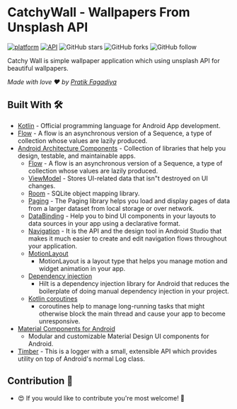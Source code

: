 # CatchyWall - Wallpapers From Unsplash API

[![platform](https://img.shields.io/badge/Platform-Android-brightgreen)](https://www.android.com)    [![API](https://img.shields.io/badge/API-21%2B-brightgreen.svg?style=flat)](https://android-arsenal.com/api?level=21)    ![GitHub stars](https://img.shields.io/github/stars/PratikFagadiya/CatchyWall?style=social)    ![GitHub forks](https://img.shields.io/github/forks/PratikFagadiya/CatchyWall?label=Fork&style=social)    ![GitHub follow](https://img.shields.io/github/followers/PratikFagadiya?label=Follow&style=social)

Catchy Wall is simple wallpaper application which using unsplash API for beautiful wallpapers.

*Made with love ❤️ by [Pratik Fagadiya](https://github.com/PratikFagadiya)*

## Built With 🛠

- [Kotlin](https://kotlinlang.org/) - Official programming language for Android App development.
- [Flow](https://kotlinlang.org/docs/reference/coroutines/flow.html) - A flow is an asynchronous
  version of a Sequence, a type of collection whose values are lazily produced.
- [Android Architecture Components](https://developer.android.com/topic/libraries/architecture) -
  Collection of libraries that help you design, testable, and maintainable apps.
    - [Flow](https://kotlinlang.org/docs/reference/coroutines/flow.html) - A flow is an asynchronous
      version of a Sequence, a type of collection whose values are lazily produced.
    - [ViewModel](https://developer.android.com/topic/libraries/architecture/viewmodel) - Stores
      UI-related data that isn"t destroyed on UI changes.
    - [Room](https://developer.android.com/topic/libraries/architecture/room) - SQLite object
      mapping library.
    - [Paging](https://developer.android.com/topic/libraries/architecture/paging/v3-overview) - The
      Paging library helps you load and display pages of data from a larger dataset from local
      storage or over network.
    - [DataBinding](https://developer.android.com/topic/libraries/data-binding) - Help you to bind
      UI components in your layouts to data sources in your app using a declarative format.
    - [Navigation](https://developer.android.com/guide/navigation) - It is the API and the design
      tool in Android Studio that makes it much easier to create and edit navigation flows
      throughout your application.
    - [MotionLayout](https://developer.android.com/develop/ui/views/animations/motionlayout#:~:text=MotionLayout%20is%20a%20layout%20type,compatible%20to%20API%20level%2014.)
        - MotionLayout is a layout type that helps you manage motion and widget animation in your
          app.
    - [Dependency injection](https://developer.android.com/training/dependency-injection/hilt-android)
        - Hilt is a dependency injection library for Android that reduces the boilerplate of doing
          manual dependency injection in your project.
    - [Kotlin coroutines](https://developer.android.com/kotlin/coroutines#:~:text=A%20coroutine%20is%20a%20concurrency,established%20concepts%20from%20other%20languages.)
        - coroutines help to manage long-running tasks that might otherwise block the main thread
          and cause your app to become unresponsive.
- [Material Components for Android](https://github.com/material-components/material-components-android)
    - Modular and customizable Material Design UI components for Android.
- [Timber](https://github.com/JakeWharton/timber) - This is a logger with a small, extensible API
  which provides utility on top of Android's normal Log class.

## Contribution 🤝

- 😍 If you would like to contribute you're most welcome! 💛